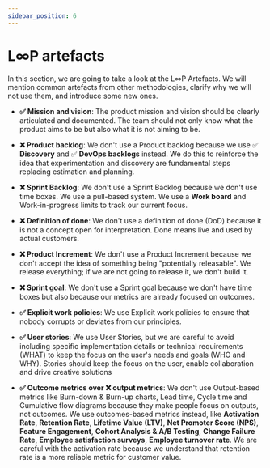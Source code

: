 ```yaml
---
sidebar_position: 6
---
```


# L∞P artefacts

In this section, we are going to take a look at the L∞P Artefacts. We will mention common artefacts from other methodologies, clarify why we will not use them, and introduce some new ones.

- **✅ Mission and vision**: The product mission and vision should be clearly articulated and documented. The team should not only know what the product aims to be but also what it is not aiming to be.

- **❌ Product backlog**: We don't use a Product backlog because we use ✅ **Discovery** and ✅ **DevOps backlogs** instead. We do this to reinforce the idea that experimentation and discovery are fundamental steps replacing estimation and planning.

- **❌ Sprint Backlog**: We don't use a Sprint Backlog because we don't use time boxes. We use a pull-based system. We use a **Work board** and Work-in-progress limits to track our current focus.

- **❌ Definition of done**: We don't use a  definition of done (DoD)  because it is not a concept open for interpretation. Done means live and used by actual customers.

- **❌ Product Increment**: We don't use a  Product Increment because we don't accept the idea of something being "potentially releasable". We release everything; if we are not going to release it, we don't build it.

- **❌ Sprint goal**: We don't use a Sprint goal because we don't have time boxes but also because our metrics are already focused on outcomes.

- **✅ Explicit work policies**: We use Explicit work policies to ensure that nobody corrupts or deviates from our principles.

- **✅ User stories**: We use User Stories, but we are careful to avoid including specific implementation details or technical requirements (WHAT) to keep the focus on the user's needs and goals (WHO and WHY). Stories should keep the focus on the user, enable collaboration and drive creative solutions

- **✅ Outcome metrics over ❌ output metrics**: We don't use Output-based metrics like Burn-down & Burn-up charts, Lead time, Cycle time and Cumulative flow diagrams because they make people focus on outputs, not outcomes. We use outcomes-based metrics instead, like **Activation Rate**, **Retention Rate**, **Lifetime Value (LTV)**, **Net Promoter Score (NPS)**, **Feature Engagement**,  **Cohort Analysis & A/B Testing**, **Change Failure Rate**, **Employee satisfaction surveys**, **Employee turnover rate**. We are careful with the activation rate because we understand that retention rate is a more reliable metric for customer value.